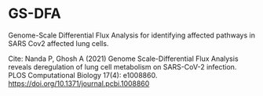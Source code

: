 # GS-DFA

Genome-Scale Differential Flux Analysis for identifying affected pathways in SARS Cov2 affected lung cells.

Cite: Nanda P, Ghosh A (2021) Genome Scale-Differential Flux Analysis reveals deregulation of lung cell metabolism on SARS-CoV-2 infection. PLOS Computational Biology 17(4): e1008860. https://doi.org/10.1371/journal.pcbi.1008860
